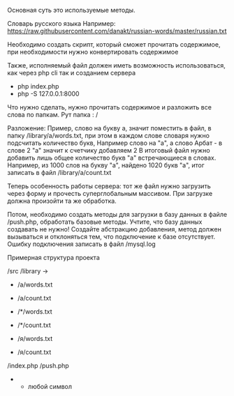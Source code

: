 Основная суть это используемые методы.

Словарь русского языка
Например: https://raw.githubusercontent.com/danakt/russian-words/master/russian.txt

Необходимо создать скрипт, который сможет прочитать содержимое, при необходимости нужно конвертировать содержимое

Также, исполняемый файл должен иметь возможность использоваться, как через php cli так и созданием сервера
- php index.php
- php -S 127.0.0.1:8000 

Что нужно сделать, нужно прочитать содержимое и разложить все слова по папкам.
Рут папка : /

Разложение:
Пример, слово на букву а, значит поместить в файл, в папку /library/a/words.txt, при этом в каждом слове словаря
нужно подсчитать количество букв, Например слово на "а", а слово Арбат - в слове 2 "а" значит к счетчику добавляем 2
В итоговый файл нужно добавить лишь общее количество букв "а" встречающиеся в словах.
Например, из 1000 слов на букву "а", найдено 1020 букв "а", итог записать в файл /library/a/count.txt

Теперь особенность работы сервера: тот же файл нужно загрузить через форму и прочесть суперглобальным массивом.
При загрузке должна произойти та же обработка.

Потом, необходимо создать методы для загрузки в базу данных в файле /push.php, обработать базовые методы. Учтите, что базу данных создавать не нужно!
Создайте абстракцию добавления, метод должен вызываться и отклоняться тем, что подключение к базе отсутствует.
Ошибку подключения записать в файл /mysql.log

Примерная структура проекта

/src
/library ->
 - /a/words.txt
 - /a/count.txt

 - /*/words.txt
 - /*/count.txt

 - /я/words.txt
 - /я/count.txt

/index.php
/push.php

* - любой символ

